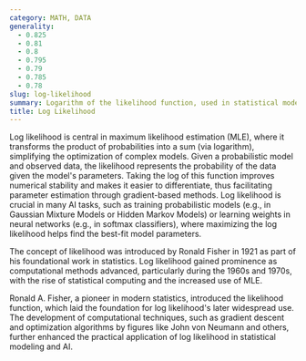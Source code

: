 ```yaml
---
category: MATH, DATA
generality:
  - 0.825
  - 0.81
  - 0.8
  - 0.795
  - 0.79
  - 0.785
  - 0.78
slug: log-likelihood
summary: Logarithm of the likelihood function, used in statistical models to measure how well a model explains a given set of data.
title: Log Likelihood
---
```


Log likelihood is central in maximum likelihood estimation (MLE), where it transforms the product of probabilities into a sum (via logarithm), simplifying the optimization of complex models. Given a probabilistic model and observed data, the likelihood represents the probability of the data given the model's parameters. Taking the log of this function improves numerical stability and makes it easier to differentiate, thus facilitating parameter estimation through gradient-based methods. Log likelihood is crucial in many AI tasks, such as training probabilistic models (e.g., in Gaussian Mixture Models or Hidden Markov Models) or learning weights in neural networks (e.g., in softmax classifiers), where maximizing the log likelihood helps find the best-fit model parameters.

The concept of likelihood was introduced by Ronald Fisher in 1921 as part of his foundational work in statistics. Log likelihood gained prominence as computational methods advanced, particularly during the 1960s and 1970s, with the rise of statistical computing and the increased use of MLE.

Ronald A. Fisher, a pioneer in modern statistics, introduced the likelihood function, which laid the foundation for log likelihood's later widespread use. The development of computational techniques, such as gradient descent and optimization algorithms by figures like John von Neumann and others, further enhanced the practical application of log likelihood in statistical modeling and AI.
